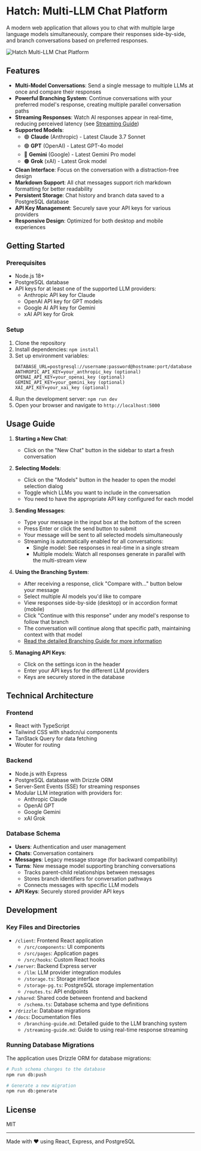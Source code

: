 # Hatch: Multi-LLM Chat Platform

A modern web application that allows you to chat with multiple large language models simultaneously, compare their responses side-by-side, and branch conversations based on preferred responses.

![Hatch Multi-LLM Chat Platform](./screenshot.png)

## Features

- **Multi-Model Conversations**: Send a single message to multiple LLMs at once and compare their responses
- **Powerful Branching System**: Continue conversations with your preferred model's response, creating multiple parallel conversation paths
- **Streaming Responses**: Watch AI responses appear in real-time, reducing perceived latency (see [Streaming Guide](./docs/streaming-guide.md))
- **Supported Models**:
  - 🟣 **Claude** (Anthropic) - Latest Claude 3.7 Sonnet
  - 🟢 **GPT** (OpenAI) - Latest GPT-4o model
  - 🔵 **Gemini** (Google) - Latest Gemini Pro model
  - 🟠 **Grok** (xAI) - Latest Grok model
- **Clean Interface**: Focus on the conversation with a distraction-free design
- **Markdown Support**: All chat messages support rich markdown formatting for better readability
- **Persistent Storage**: Chat history and branch data saved to a PostgreSQL database
- **API Key Management**: Securely save your API keys for various providers
- **Responsive Design**: Optimized for both desktop and mobile experiences

## Getting Started

### Prerequisites

- Node.js 18+
- PostgreSQL database
- API keys for at least one of the supported LLM providers:
  - Anthropic API key for Claude
  - OpenAI API key for GPT models
  - Google AI API key for Gemini
  - xAI API key for Grok

### Setup

1. Clone the repository
2. Install dependencies: `npm install`
3. Set up environment variables:
   ```
   DATABASE_URL=postgresql://username:password@hostname:port/database
   ANTHROPIC_API_KEY=your_anthropic_key (optional)
   OPENAI_API_KEY=your_openai_key (optional)
   GEMINI_API_KEY=your_gemini_key (optional)
   XAI_API_KEY=your_xai_key (optional)
   ```
4. Run the development server: `npm run dev`
5. Open your browser and navigate to `http://localhost:5000`

## Usage Guide

1. **Starting a New Chat**:
   - Click on the "New Chat" button in the sidebar to start a fresh conversation

2. **Selecting Models**:
   - Click on the "Models" button in the header to open the model selection dialog
   - Toggle which LLMs you want to include in the conversation
   - You need to have the appropriate API key configured for each model

3. **Sending Messages**:
   - Type your message in the input box at the bottom of the screen
   - Press Enter or click the send button to submit
   - Your message will be sent to all selected models simultaneously
   - Streaming is automatically enabled for all conversations:
     - Single model: See responses in real-time in a single stream
     - Multiple models: Watch all responses generate in parallel with the multi-stream view

4. **Using the Branching System**:
   - After receiving a response, click "Compare with..." button below your message
   - Select multiple AI models you'd like to compare
   - View responses side-by-side (desktop) or in accordion format (mobile)
   - Click "Continue with this response" under any model's response to follow that branch
   - The conversation will continue along that specific path, maintaining context with that model
   - [Read the detailed Branching Guide for more information](./docs/branching-guide.md)

5. **Managing API Keys**:
   - Click on the settings icon in the header
   - Enter your API keys for the different LLM providers
   - Keys are securely stored in the database

## Technical Architecture

### Frontend
- React with TypeScript
- Tailwind CSS with shadcn/ui components
- TanStack Query for data fetching
- Wouter for routing

### Backend
- Node.js with Express
- PostgreSQL database with Drizzle ORM
- Server-Sent Events (SSE) for streaming responses
- Modular LLM integration with providers for:
  - Anthropic Claude
  - OpenAI GPT
  - Google Gemini
  - xAI Grok

### Database Schema
- **Users**: Authentication and user management
- **Chats**: Conversation containers
- **Messages**: Legacy message storage (for backward compatibility)
- **Turns**: New message model supporting branching conversations
  - Tracks parent-child relationships between messages
  - Stores branch identifiers for conversation pathways
  - Connects messages with specific LLM models
- **API Keys**: Securely stored provider API keys

## Development

### Key Files and Directories

- `/client`: Frontend React application
  - `/src/components`: UI components
  - `/src/pages`: Application pages
  - `/src/hooks`: Custom React hooks
- `/server`: Backend Express server
  - `/llm`: LLM provider integration modules
  - `/storage.ts`: Storage interface
  - `/storage-pg.ts`: PostgreSQL storage implementation
  - `/routes.ts`: API endpoints
- `/shared`: Shared code between frontend and backend
  - `/schema.ts`: Database schema and type definitions
- `/drizzle`: Database migrations
- `/docs`: Documentation files
  - `/branching-guide.md`: Detailed guide to the LLM branching system
  - `/streaming-guide.md`: Guide to using real-time response streaming

### Running Database Migrations

The application uses Drizzle ORM for database migrations:

```bash
# Push schema changes to the database
npm run db:push

# Generate a new migration
npm run db:generate
```

## License

MIT

---

Made with ❤️ using React, Express, and PostgreSQL